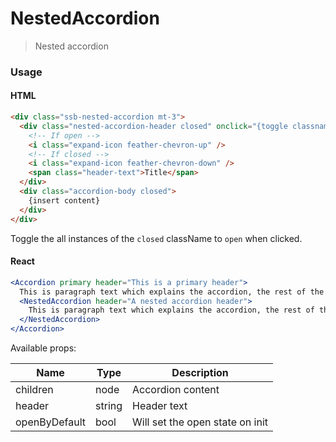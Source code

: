 NestedAccordion
========

> Nested accordion

### Usage

#### HTML

```html
<div class="ssb-nested-accordion mt-3">
  <div class="nested-accordion-header closed" onclick="{toggle classname to 'open'}">
    <!-- If open -->
    <i class="expand-icon feather-chevron-up" />
    <!-- If closed -->
    <i class="expand-icon feather-chevron-down" />
    <span class="header-text">Title</span>
  </div>
  <div class="accordion-body closed">
    {insert content}
  </div>
</div>
```
Toggle the all instances of the `closed` className to `open` when clicked.

#### React

```jsx harmony
<Accordion primary header="This is a primary header">
  This is paragraph text which explains the accordion, the rest of the text is just to fill it out and show the space it takes.
  <NestedAccordion header="A nested accordion header">
    This is paragraph text which explains the accordion, the rest of the text is just to fill it out and show the space it takes.
  </NestedAccordion>
</Accordion>
```

Available props:

| Name       | Type           | Description  |
| ---------- | ------------- | ----- |
| children | node | Accordion content |
| header | string | Header text |
| openByDefault | bool | Will set the open state on init |

